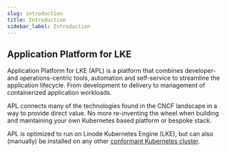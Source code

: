 ```yaml
---
slug: introduction
title: Introduction
sidebar_label: Introduction
---
```


## Application Platform for LKE

Application Platform for LKE (APL) is a platform that combines developer- and operations-centric tools, automation and self-service to streamline the application lifecycle. From development to delivery to management of containerized application workloads.

APL connects many of the technologies found in the CNCF landscape in a way to provide direct value. No more re-inventing the wheel when building and maintaining your own Kubernetes based platform or bespoke stack.

APL is optimized to run on Linode Kubernetes Engine (LKE), but can also (manually) be installed on any other [conformant Kubernetes cluster](https://www.cncf.io/training/certification/software-conformance/).
